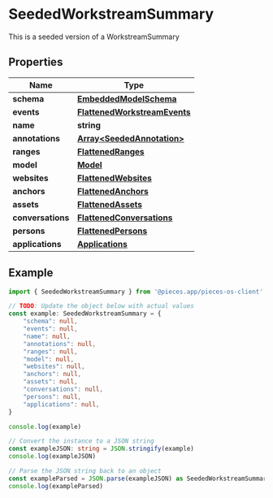 
# SeededWorkstreamSummary

This is a seeded version of a WorkstreamSummary

## Properties

Name | Type
------------ | -------------
**schema** | [**EmbeddedModelSchema**](EmbeddedModelSchema)
**events** | [**FlattenedWorkstreamEvents**](FlattenedWorkstreamEvents)
**name** | **string**
**annotations** | [**Array&lt;SeededAnnotation&gt;**](SeededAnnotation)
**ranges** | [**FlattenedRanges**](FlattenedRanges)
**model** | [**Model**](Model)
**websites** | [**FlattenedWebsites**](FlattenedWebsites)
**anchors** | [**FlattenedAnchors**](FlattenedAnchors)
**assets** | [**FlattenedAssets**](FlattenedAssets)
**conversations** | [**FlattenedConversations**](FlattenedConversations)
**persons** | [**FlattenedPersons**](FlattenedPersons)
**applications** | [**Applications**](Applications)

## Example

```typescript
import { SeededWorkstreamSummary } from '@pieces.app/pieces-os-client'

// TODO: Update the object below with actual values
const example: SeededWorkstreamSummary = {
    "schema": null,
    "events": null,
    "name": null,
    "annotations": null,
    "ranges": null,
    "model": null,
    "websites": null,
    "anchors": null,
    "assets": null,
    "conversations": null,
    "persons": null,
    "applications": null,
}

console.log(example)

// Convert the instance to a JSON string
const exampleJSON: string = JSON.stringify(example)
console.log(exampleJSON)

// Parse the JSON string back to an object
const exampleParsed = JSON.parse(exampleJSON) as SeededWorkstreamSummary
console.log(exampleParsed)
```



